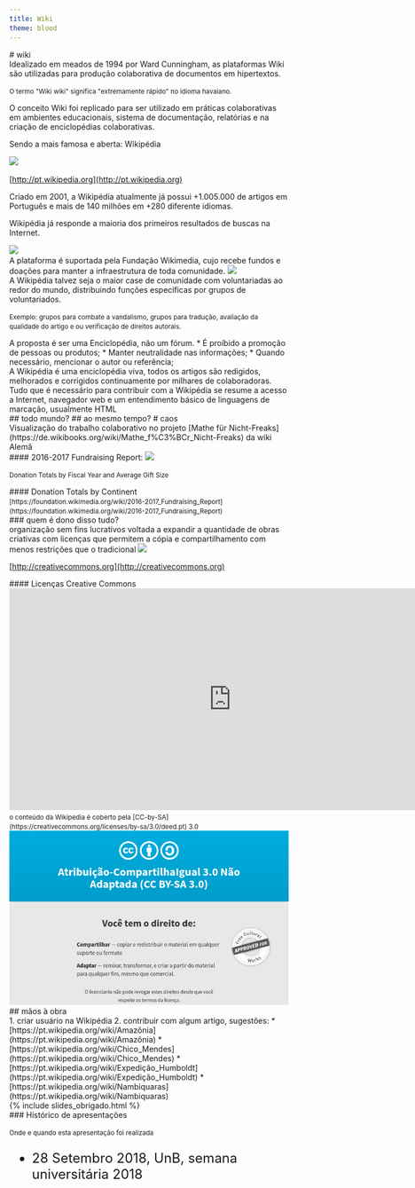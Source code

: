```yaml
---
title: Wiki
theme: blood
---
```


<section>
# wiki
</section>

<section>
Idealizado em meados de 1994 por Ward Cunningham,
as plataformas Wiki são utilizadas para produção colaborativa de documentos em hipertextos. 

<small>O termo "Wiki wiki" significa "extremamente rápido" no idioma havaiano.</small>
</section>

<section>
O conceito Wiki foi replicado para ser utilizado em práticas colaborativas em
ambientes educacionais, sistema de documentação, relatórias e na criação de
enciclopédias colaborativas.

Sendo a mais famosa e aberta: Wikipédia
</section>

<section data-background="white" data-background-transition="slide">
<img src="https://upload.wikimedia.org/wikipedia/commons/7/7f/Wikipedia-logo-v2-pt.svg" style="width: 40%" />

[http://pt.wikipedia.org](http://pt.wikipedia.org)
</section>

<section>

Criado em 2001, a Wikipédia atualmente já possui +1.005.000 de artigos em Português e mais de 140 milhões em +280 diferente idiomas.

Wikipédia já responde a maioria dos primeiros resultados de buscas na Internet.
</section>

<section data-background="white">
  <img src="https://upload.wikimedia.org/wikipedia/commons/d/df/Quantidade_de_artigos_na_ptwiki.png" />
</section>

<section>
A plataforma é suportada pela Fundação Wikimedia, cujo recebe fundos e doações para manter a infraestrutura de toda comunidade.

  <img src="https://wikimediafoundation.org/wp-content/uploads/2018/09/Wikimedia_Foundation_registered.png" />
</section>

<section>
A Wikipédia talvez seja o maior case de comunidade com voluntariadas ao redor
do mundo, distribuindo funções específicas por grupos de voluntariados.

<small>Exemplo: grupos para combate a vandalismo, grupos para tradução,
avaliação da qualidade do artigo e ou verificação de direitos autorais.</small>
</section>


<section>
A proposta é ser uma Enciclopédia, não um fórum.
* É proíbido a promoção de pessoas ou produtos; 
* Manter neutralidade nas informações;
* Quando necessário, mencionar o autor ou referência;
</section>

<section>
A Wikipédia é uma enciclopédia viva, todos os artigos são redigidos, melhorados e corrigidos continuamente por milhares de colaboradoras.
</section>

<section>
Tudo que é necessário para contribuir com a Wikipédia se resume a acesso a
Internet, navegador web e um entendimento básico de linguagens de marcação,
usualmente HTML
</section>

<section data-background-image="http://static3.businessinsider.com/image/534d67c26da81146067b5263/world.gif">
## todo mundo?
## ao mesmo tempo?
# caos
</section>

<section data-background-video="https://upload.wikimedia.org/wikipedia/commons/6/6a/Development_of_%22Mathe_f%C3%BCr_Nicht-Freaks%22_from_Sep_2009_to_June_2016.webm">
Visualização do trabalho colaborativo no projeto [Mathe für Nicht-Freaks](https://de.wikibooks.org/wiki/Mathe_f%C3%BCr_Nicht-Freaks) da wiki Alemã
</section>

<section>
#### 2016-2017 Fundraising Report:
<img src="https://upload.wikimedia.org/wikipedia/commons/thumb/f/fa/FY1617_WMF_Fundraising_Totals_%26_Averages_Change_Over_Time.png/840px-FY1617_WMF_Fundraising_Totals_%26_Averages_Change_Over_Time.png" />


<small>Donation Totals by Fiscal Year and Average Gift Size</small>
</section>

<section data-background-image="https://upload.wikimedia.org/wikipedia/commons/thumb/3/38/FY1617_WMF_Donations_By_Continent.png/1060px-FY1617_WMF_Donations_By_Continent.png">
<div class="box-white">
#### Donation Totals by Continent
</div>
<small>[https://foundation.wikimedia.org/wiki/2016-2017_Fundraising_Report](https://foundation.wikimedia.org/wiki/2016-2017_Fundraising_Report)</small>
</section>

<section>
### quem é dono disso tudo?
</section>

<section>
organização sem fins lucrativos voltada a expandir a quantidade de obras
criativas com licenças que permitem a cópia e compartilhamento com menos
restrições que o tradicional

<img src="https://creativecommons.org/wp-content/themes/cc/images/cc.logo.white.svg" style="width: 50%" />

[http://creativecommons.org](http://creativecommons.org)
</section>


<section>
#### Licenças Creative Commons

<iframe width="800" height="400" src="https://www.youtube.com/embed/izSOrOmxRgE" frameborder="0" allow="autoplay; encrypted-media" allowfullscreen></iframe>
</section>

<section>
<small>o conteúdo da Wikipedia é coberto pela [CC-by-SA](https://creativecommons.org/licenses/by-sa/3.0/deed.pt) 3.0</small>
<img src="/files/licenca-cc-wikipedia.png" />
</section>

<section data-background-image="http://www.revistaestante.fnac.pt/wp-content/uploads/2016/04/maos-a-obra-do-it-your-self-estante-fnac.jpg">
## mãos à obra
</section>

<section>
1. criar usuário na Wikipédia
2. contribuir com algum artigo, sugestões:
  * [https://pt.wikipedia.org/wiki/Amazônia](https://pt.wikipedia.org/wiki/Amazônia)
  * [https://pt.wikipedia.org/wiki/Chico_Mendes](https://pt.wikipedia.org/wiki/Chico_Mendes)
  * [https://pt.wikipedia.org/wiki/Expedição_Humboldt](https://pt.wikipedia.org/wiki/Expedição_Humboldt)
  * [https://pt.wikipedia.org/wiki/Nambiquaras](https://pt.wikipedia.org/wiki/Nambiquaras)
</section>

<!-- 
https://pt.slideshare.net/redacaojornaldocommercio/painel-fipezap-2014?next_slideshow=1
https://pt.slideshare.net/andrefaria/wikipedia-de-leitor-a-contribuinte?qid=865ce8bc-c07a-4320-9369-a14b859b96bb&v=&b=&from_search=1
http://wiki.dcc.ufba.br/PSL/CursoTWikiCompleto
-->

<section data-background="#c4a000">
<section>
{% include slides_obrigado.html %}
</section>
<section>
### Histórico de apresentações

<small>Onde e quando esta apresentação foi realizada</small>

<ul style="font-size: 24px">
  <li>28 Setembro 2018, UnB, semana universitária 2018</li>
</ul>
</section>
</section>
